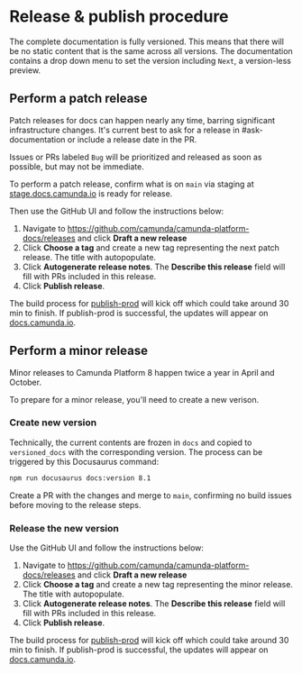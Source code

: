 # Release & publish procedure

The complete documentation is fully versioned. This means that there will be no static content that is the same across all versions. The documentation contains a drop down menu to set the version including `Next`, a version-less preview.

## Perform a patch release

Patch releases for docs can happen nearly any time, barring significant infrastructure changes. It's current best to ask for a release in #ask-documentation or include a release date in the PR.

Issues or PRs labeled `Bug` will be prioritized and released as soon as possible, but may not be immediate.

To perform a patch release, confirm what is on `main` via staging at [stage.docs.camunda.io](https://stage.docs.camunda.io) is ready for release.

Then use the GitHub UI and follow the instructions below:

1. Navigate to https://github.com/camunda/camunda-platform-docs/releases and click **Draft a new release**
2. Click **Choose a tag** and create a new tag representing the next patch release. The title with autopopulate.
3. Click **Autogenerate release notes**. The **Describe this release** field will fill with PRs included in this release.
4. Click **Publish release**.

The build process for [publish-prod](https://github.com/camunda/camunda-platform-docs/actions/workflows/publish-prod.yaml) will kick off which could take around 30 min to finish. If publish-prod is successful, the updates will appear on [docs.camunda.io](https://docs.camunda.io).

## Perform a minor release

Minor releases to Camunda Platform 8 happen twice a year in April and October.

To prepare for a minor release, you'll need to create a new verison.

### Create new version

Technically, the current contents are frozen in `docs` and copied to `versioned_docs` with the corresponding version. The process can be triggered by this Docusaurus command:

```bash
npm run docusaurus docs:version 8.1

```

Create a PR with the changes and merge to `main`, confirming no build issues before moving to the release steps.

### Release the new version

Use the GitHub UI and follow the instructions below:

1. Navigate to https://github.com/camunda/camunda-platform-docs/releases and click **Draft a new release**
2. Click **Choose a tag** and create a new tag representing the minor release. The title with autopopulate.
3. Click **Autogenerate release notes**. The **Describe this release** field will fill with PRs included in this release.
4. Click **Publish release**.

The build process for [publish-prod](https://github.com/camunda/camunda-platform-docs/actions/workflows/publish-prod.yaml) will kick off which could take around 30 min to finish. If publish-prod is successful, the updates will appear on [docs.camunda.io](https://docs.camunda.io).
